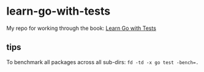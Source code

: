 # learn-go-with-tests

My repo for working through the book: [Learn Go with Tests](https://quii.gitbook.io/learn-go-with-tests)

## tips

To benchmark all packages across all sub-dirs: `fd -td -x go test -bench=.`
